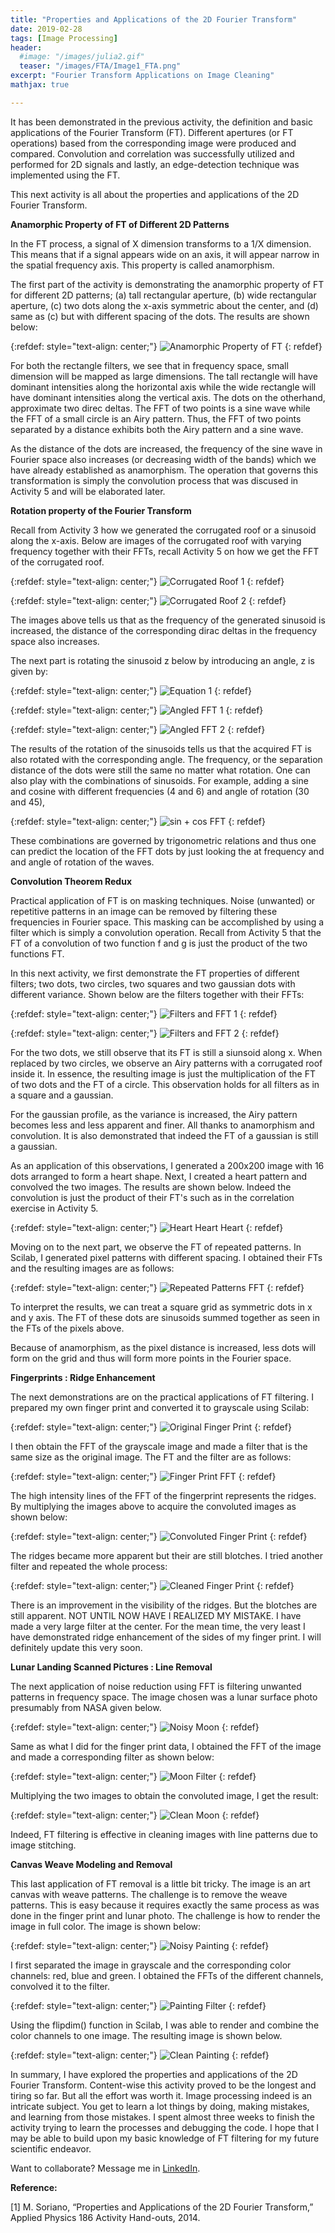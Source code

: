 ```yaml
---
title: "Properties and Applications of the 2D Fourier Transform"
date: 2019-02-28
tags: [Image Processing]
header:
  #image: "/images/julia2.gif"
  teaser: "/images/FTA/Image1_FTA.png"
excerpt: "Fourier Transform Applications on Image Cleaning"
mathjax: true

---
```


<div id="fb-root"></div>
<script async defer src="https://connect.facebook.net/en_US/sdk.js#xfbml=1&version=v3.2"></script>

It has been demonstrated in the previous activity, the definition and basic applications of the Fourier Transform (FT).
Different apertures (or FT operations) based from the corresponding image were produced and compared.
Convolution and correlation was successfully utilized and performed for 2D signals and lastly, an edge-detection technique was implemented using the FT.

This next activity is all about the properties and applications of the 2D Fourier Transform.

**Anamorphic Property of FT of Different 2D Patterns**

In the FT process, a signal of X dimension transforms to a 1/X dimension.
This means that if a signal appears wide on an axis, it will appear narrow in the spatial frequency axis.
This property is called anamorphism.

The first part of the activity is demonstrating the anamorphic property of FT for different 2D patterns; (a) tall rectangular aperture, (b) wide rectangular aperture, (c) two dots along the x-axis symmetric about the center, and (d) same as (c) but with different spacing of the dots. The results are shown below:

{:refdef: style="text-align: center;"}
<img src="{{ site.url }}{{ site.baseurl }}/images/FTA/Image1_FTA.png" alt="Anamorphic Property of FT" class="center">
{: refdef}

For both the rectangle filters, we see that in frequency space, small dimension will be mapped as large dimensions.
The tall rectangle will have dominant intensities along the horizontal axis while the wide rectangle will have dominant intensities along the vertical axis.
The dots on the otherhand, approximate two direc deltas.
The FFT of two points is a sine wave while the FFT of a small circle is an Airy pattern.
Thus, the FFT of two points separated by a distance exhibits both the Airy pattern and a sine wave.

As the distance of the dots are increased, the frequency of the sine wave in Fourier space also increases (or decreasing width of the bands) which we have already established as anamorphism.
The operation that governs this transformation is simply the convolution process that was discused in Activity 5 and will be elaborated later.

**Rotation property of the Fourier Transform**

Recall from Activity 3 how we generated the corrugated roof or a sinusoid along the x-axis.
Below are images of the corrugated roof with varying frequency together with their FFTs, recall Activity 5 on how we get the FFT of the corrugated roof.

{:refdef: style="text-align: center;"}
<img src="{{ site.url }}{{ site.baseurl }}/images/FTA/Image2_FTA.png" alt="Corrugated Roof 1" class="center">
{: refdef}

{:refdef: style="text-align: center;"}
<img src="{{ site.url }}{{ site.baseurl }}/images/FTA/Image3_FTA.png" alt="Corrugated Roof 2" class="center">
{: refdef}

The images above tells us that as the frequency of the generated sinusoid is increased,
the distance of the corresponding dirac deltas in the frequency space also increases.

The next part is rotating the sinusoid z below by introducing an angle, z is given by:

{:refdef: style="text-align: center;"}
<img src="{{ site.url }}{{ site.baseurl }}/images/FT/Equation1_FTA.png" alt="Equation 1" class="center">
{: refdef}

{:refdef: style="text-align: center;"}
<img src="{{ site.url }}{{ site.baseurl }}/images/FTA/Image4_FTA.png" alt="Angled FFT 1" class="center">
{: refdef}

{:refdef: style="text-align: center;"}
<img src="{{ site.url }}{{ site.baseurl }}/images/FTA/Image5_FTA.png" alt="Angled FFT 2" class="center">
{: refdef}

The results of the rotation of the sinusoids tells us that the acquired FT is also rotated with the corresponding angle.
The frequency, or the separation distance of the dots were still the same no matter what rotation.
One can also play with the combinations of sinusoids.
For example, adding a sine and cosine with different frequencies (4 and 6) and angle of rotation (30 and 45),

{:refdef: style="text-align: center;"}
<img src="{{ site.url }}{{ site.baseurl }}/images/FTA/Image6_FTA.png" alt="sin + cos FFT" class="center">
{: refdef}

These combinations are governed by trigonometric relations and thus one can predict the location of the
FFT dots by just looking the at frequency and and angle of rotation of the waves.

**Convolution Theorem Redux**

Practical application of FT is on masking techniques.
Noise (unwanted) or repetitive patterns in an image can be removed by filtering these frequencies in Fourier space.
This masking can be accomplished by using a filter which is simply a convolution operation.
Recall from Activity 5 that the FT of a convolution of two function f and g is just the product of the two functions FT.

In this next activity, we first demonstrate the FT properties of different filters; two dots, two circles, two squares and two gaussian dots with different variance.
Shown below are the filters together with their FFTs:

{:refdef: style="text-align: center;"}
<img src="{{ site.url }}{{ site.baseurl }}/images/FTA/Image7_FTA.png" alt="Filters and FFT 1" class="center">
{: refdef}

{:refdef: style="text-align: center;"}
<img src="{{ site.url }}{{ site.baseurl }}/images/FTA/Image8_FTA.png" alt="Filters and FFT 2" class="center">
{: refdef}

For the two dots, we still observe that its FT is still a siunsoid along x.
When replaced by two circles, we observe an Airy patterns with a corrugated roof inside it.
In essence, the resulting image is just the multiplication of the FT of two dots and the FT of a circle.
This observation holds for all filters as in a square and a gaussian.

For the gaussian profile, as the variance is increased, the Airy pattern becomes less and less apparent and finer.
All thanks to anamorphism and convolution. It is also demonstrated that indeed the FT of a gaussian is still a gaussian.

As an application of this observations, I generated a 200x200 image with 16 dots arranged to form a heart shape.
Next, I created a heart pattern and convolved the two images. The results are shown below.
Indeed the convolution is just the product of their FT's such as in the correlation exercise in Activity 5.

{:refdef: style="text-align: center;"}
<img src="{{ site.url }}{{ site.baseurl }}/images/FTA/Image9_FTA.png" alt="Heart Heart Heart" class="center">
{: refdef}

Moving on to the next part, we observe the FT of repeated patterns.
In Scilab, I generated pixel patterns with different spacing.
I obtained their FTs and the resulting images are as follows:

{:refdef: style="text-align: center;"}
<img src="{{ site.url }}{{ site.baseurl }}/images/FTA/Image10_FTA.png" alt="Repeated Patterns FFT" class="center">
{: refdef}

To interpret the results, we can treat a square grid as symmetric dots in x and y axis.
The FT of these dots are sinusoids summed together as seen in the FTs of the pixels above.

Because of anamorphism, as the pixel distance is increased, less dots will form on the grid and thus will form more points in the Fourier space.

**Fingerprints : Ridge Enhancement**

The next demonstrations are on the practical applications of FT filtering.
I prepared my own finger print and converted it to grayscale using Scilab:

{:refdef: style="text-align: center;"}
<img src="{{ site.url }}{{ site.baseurl }}/images/FTA/Image11_FTA.png" alt="Original Finger Print" class="center">
{: refdef}

I then obtain the FFT of the grayscale image and made a filter that is the same size as the original image.
The FT and the filter are as follows:

{:refdef: style="text-align: center;"}
<img src="{{ site.url }}{{ site.baseurl }}/images/FTA/Image12_FTA.png" alt="Finger Print FFT" class="center">
{: refdef}

The high intensity lines of the FFT of the fingerprint represents the ridges.
By multiplying the images above to acquire the convoluted images as shown below:

{:refdef: style="text-align: center;"}
<img src="{{ site.url }}{{ site.baseurl }}/images/FTA/Image13_FTA.png" alt="Convoluted Finger Print" class="center">
{: refdef}

The ridges became more apparent but their are still blotches. I tried another filter and repeated the whole process:

{:refdef: style="text-align: center;"}
<img src="{{ site.url }}{{ site.baseurl }}/images/FTA/Image14_FTA.png" alt="Cleaned Finger Print" class="center">
{: refdef}

There is an improvement in the visibility of the ridges.
But the blotches are still apparent. NOT UNTIL NOW HAVE I REALIZED MY MISTAKE.
I have made a very large filter at the center. For the mean time, the very least I have demonstrated ridge enhancement of the sides of my finger print.
I will definitely update this very soon.

**Lunar Landing Scanned Pictures : Line Removal**

The next application of noise reduction using FFT is filtering unwanted patterns in frequency space.
The image chosen was a lunar surface photo presumably from NASA given below.

{:refdef: style="text-align: center;"}
<img src="{{ site.url }}{{ site.baseurl }}/images/FTA/Image15_FTA.png" alt="Noisy Moon" class="center">
{: refdef}

Same as what I did for the finger print data, I obtained the FFT of the image and made a corresponding filter as shown below:

{:refdef: style="text-align: center;"}
<img src="{{ site.url }}{{ site.baseurl }}/images/FTA/Image16_FTA.png" alt="Moon Filter" class="center">
{: refdef}

Multiplying the two images to obtain the convoluted image, I get the result:

{:refdef: style="text-align: center;"}
<img src="{{ site.url }}{{ site.baseurl }}/images/FTA/Image16_FTA.png" alt="Clean Moon" class="center">
{: refdef}

Indeed, FT filtering is effective in cleaning images with line patterns due to image stitching.

**Canvas Weave Modeling and Removal**

This last application of FT removal is a little bit tricky.
The image is an art canvas with weave patterns.
The challenge is to remove the weave patterns.
This is easy because it requires exactly the same process as was done in the finger print and lunar photo.
The challenge is how to render the image in full color. The image is shown below:

{:refdef: style="text-align: center;"}
<img src="{{ site.url }}{{ site.baseurl }}/images/FTA/Image17_FTA.png" alt="Noisy Painting" class="center">
{: refdef}

I first separated the image in grayscale and the corresponding color channels: red, blue and green.
I obtained the FFTs of the different channels, convolved it to the filter.

{:refdef: style="text-align: center;"}
<img src="{{ site.url }}{{ site.baseurl }}/images/FTA/Image18_FTA.png" alt="Painting Filter" class="center">
{: refdef}

Using the  flipdim() function in Scilab, I was able to render and combine the color channels to one image.
The resulting image is shown below.

{:refdef: style="text-align: center;"}
<img src="{{ site.url }}{{ site.baseurl }}/images/FTA/Image19_FTA.png" alt="Clean Painting" class="center">
{: refdef}

In summary, I have explored the properties and applications of the 2D Fourier Transform.
Content-wise this activity proved to be the longest and tiring so far.
But all the effort was worth it. Image processing indeed is an intricate subject.
You get to learn a lot things by doing, making mistakes, and learning from those mistakes.
I spent almost three weeks to finish the activity trying to learn the processes and debugging the code.
I hope that I may be able to build upon my basic knowledge of FT filtering for my future scientific endeavor.

Want to collaborate? Message me in [LinkedIn](https://ph.linkedin.com/in/albertyumol).

**Reference:**

[1] M. Soriano, “Properties and Applications of the 2D Fourier Transform,” Applied Physics 186 Activity Hand-outs, 2014.


<div class="fb-comments" data-href="https://albertyumol.github.io/" data-numposts="5"></div>
